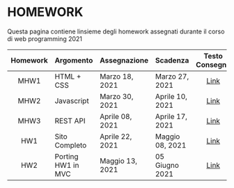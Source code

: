 # HOMEWORK
Questa pagina contiene linsieme degli homework assegnati durante il corso di web programming 2021 

| Homework | Argomento          | Assegnazione    | Scadenza          | Testo Consegna  | Template |
| :-------:| ------------------ | --------------- | -------           | :--------:      | :------: |
| MHW1     | HTML + CSS         | Marzo 18, 2021  | Marzo 27, 2021    | [Link][404]        | [Link][404] |
| MHW2     | Javascript         | Marzo 30, 2021  | Aprile 10, 2021   | [Link][404]        | [Link][404] |
| MHW3     | REST API           | Aprile 08, 2021 | Aprile 17, 2021   | [Link][404]        | [Link][404] |
| HW1      | Sito Completo      | Aprile 22, 2021 | Maggio 08, 2021   | [Link][404]        | [Link][404] |
| HW2      | Porting HW1 in MVC | Maggio 13, 2021 | 05 Giugno 2021    | [Link][404]        | [Link][404] |

[404]: /web-programming-course/fallback
